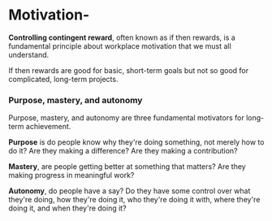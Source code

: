 # Motivation-

**Controlling contingent reward**, often known as if then rewards, is a fundamental principle about workplace motivation that we must all understand.


If then rewards are good for basic, short-term goals but not so good for complicated, long-term projects.

### Purpose, mastery, and autonomy 

Purpose, mastery, and autonomy are three fundamental motivators for long-term achievement. 

**Purpose** is do people know why they're doing something, not merely how to do it? Are they making a difference? Are they making a contribution? 

**Mastery**, are people getting better at something that matters? Are they making progress in meaningful work? 

**Autonomy**, do people have a say? Do they have some control over what they're doing, how they're doing it, who they're doing it with, where they're doing it, and when they're doing it?
